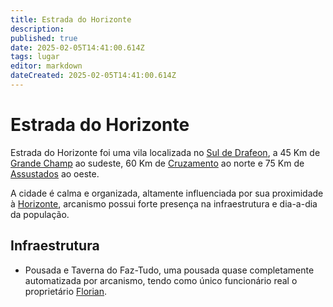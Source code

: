 ```yaml
---
title: Estrada do Horizonte
description: 
published: true
date: 2025-02-05T14:41:00.614Z
tags: lugar
editor: markdown
dateCreated: 2025-02-05T14:41:00.614Z
---
```


# Estrada do Horizonte
Estrada do Horizonte foi uma vila localizada no [Sul de Drafeon](/lugares/plano-material/drafeon/sul-de-drafeon), a 45 Km de [Grande Champ](/lugares/plano-material/drafeon/sul-de-drafeon/grande-champ) ao sudeste, 60 Km de [Cruzamento](/lugares/plano-material/drafeon/sul-de-drafeon/cruzamento) ao norte e 75 Km de [Assustados](/lugares/plano-material/drafeon/sul-de-drafeon/assustados) ao oeste.

A cidade é calma e organizada, altamente influenciada por sua proximidade à [Horizonte](/lugares/plano-material/drafeon/sul-de-drafeon/horizonte), arcanismo possui forte presença na infraestrutura e dia-a-dia da população.

## Infraestrutura
- Pousada e Taverna do Faz-Tudo, uma pousada quase completamente automatizada por arcanismo, tendo como único funcionário real o proprietário [Florian](/individuos/florian).